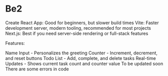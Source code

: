 # Be2
Create React App: Good for beginners, but slower build times
Vite: Faster development server, modern tooling, recommended for most projects
Next.js: Best if you need server-side rendering or full-stack features

Features:

Name Input - Personalizes the greeting
Counter - Increment, decrement, and reset buttons
Todo List - Add, complete, and delete tasks
Real-time Updates - Shows current task count and counter value
To be updated soon
There are some errors in code
